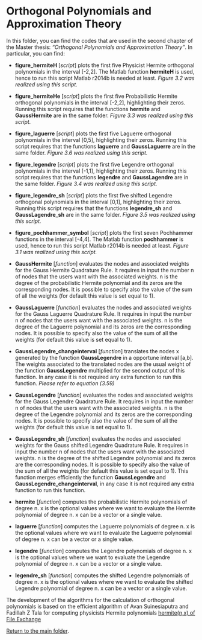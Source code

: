 # Orthogonal Polynomials and Approximation Theory

In this folder, you can find the codes that are used in the second chapter of the Master thesis: 
*“Orthogonal Polynomials and Approximation Theory”*.
In particular, you can find:

- **figure\_hermiteH** [*script*] plots the first five Physicist Hermite orthogonal polynomials in the interval [-2,2]. The Matlab function **hermiteH** is used, hence to run this script Matlab r2014b is needed at least. *Figure 3.2 was realized using this script.*

- **figure\_hermiteHe** [*script*] plots the first five Probabilistic Hermite orthogonal polynomials in the interval [-2,2], highlighting their zeros. Running this script requires that the functions **hermite** and **GaussHermite** are in the same folder. *Figure 3.3 was realized using this script.*

- **figure\_laguerre** [*script*] plots the first five Laguerre orthogonal polynomials in the interval [0,5], highlighting their zeros. Running this script requires that the functions **laguerre** and **GaussLaguerre** are in the same folder. *Figure 3.6 was realized using this script.*

- **figure\_legendre** [*script*] plots the first five Legendre orthogonal polynomials in the interval [-1,1], highlighting their zeros. Running this script requires that the functions **legendre** and **GaussLagendre** are in the same folder. *Figure 3.4 was realized using this script.*

- **figure\_legendre\_sh** [*script*] plots the first five shifted Legendre orthogonal polynomials in the interval [0,1], highlighting their zeros. Running this script requires that the functions **legendre_sh** and **GaussLagendre_sh** are in the same folder. *Figure 3.5 was realized using this script.*

- **figure\_pochhammer\_symbol** [*script*] plots the first seven  Pochhammer functions in the interval [-4,4]. The Matlab function **pochhammer** is used, hence to run this script Matlab r2014b is needed at least. *Figure 3.1 was realized using this script.*

- **GaussHermite** [*function*] evaluates the nodes and associated weights for the Gauss Hermite Quadrature Rule. It requires in input the number n of nodes that the users want with the associated weights.  n is the degree of the probabilistic Hermite polynomial and its zeros are the corresponding nodes. It is possible to specify also the value of the sum of all the weights (for default this value is set equal to 1).

- **GaussLaguerre** [*function*] evaluates the nodes and associated weights for the Gauss Laguerre Quadrature Rule. It requires in input the number n of nodes that the users want with the associated weights.  n is the degree of the Laguerre polynomial and its zeros are the corresponding nodes. It is possible to specify also the value of the sum of all the weights (for default this value is set equal to 1).

- **GaussLegendre\_changeinterval** [*function*] translates the nodes x generated by the function **GaussLegendre** in a opportune interval [a,b]. The weights associated to the translated nodes are the usual weight of the function **GaussLegendre** multiplied for the second output of this function. In any case it is not required any extra function to run this function. *Please refer to equation (3.59)* 

- **GaussLegendre** [*function*] evaluates the nodes and associated weights for the Gauss Legendre Quadrature Rule. It requires in input the number n of nodes that the users want with the associated weights.  n is the degree of the Legendre polynomial and its zeros are the corresponding nodes. It is possible to specify also the value of the sum of all the weights (for default this value is set equal to 1).

- **GaussLegendre\_sh** [*function*] evaluates the nodes and associated weights for the Gauss shifted Legendre Quadrature Rule. It requires in input the number n of nodes that the users want with the associated weights.  n is the degree of the shifted Legendre polynomial and its zeros are the corresponding nodes. It is possible to specify also the value of the sum of all the weights (for default this value is set equal to 1). This function merges efficiently the function **GaussLegendre** and **GaussLegendre\_changeinterval**, in any case it is not required any extra function to run this function.

- **hermite** [*function*] computes the probabilistic Hermite polynomials of degree n. x is the  optional values where we want to evaluate the Hermite polynomial of degree n. x can be a vector or a single value.

- **laguerre** [*function*] computes the Laguerre polynomials of degree n. x is the  optional values where we want to evaluate the Laguerre polynomial of degree n. x can be a vector or a single value.

- **legendre** [*function*] computes the Legendre polynomials of degree n. x is the  optional values where we want to evaluate the Legendre polynomial of degree n. x can be a vector or a single value.

- **legendre\_sh** [*function*] computes the shifted Legendre polynomials of degree n. x is the  optional values where we want to evaluate the shifted Legendre polynomial of degree n. x can be a vector or a single value.

The development of the algorithms for the calculation of orthogonal polynomials is based on the efficient algorithm of Avan Suinesiaputra and Fadillah Z Tala 
for computing physicists Hermite polynomials [hermite(n,x) of File Exchange](http://it.mathworks.com/matlabcentral/fileexchange/27746-hermite-polynomials/content/hermite.m)
 
[Return to the main folder](https://github.com/lucafe/PCE4UDDE_matlab_codes).